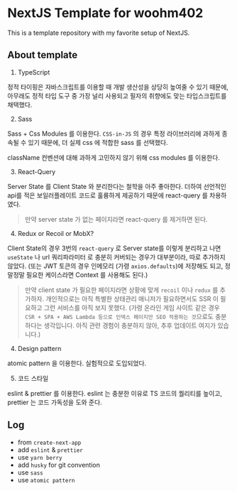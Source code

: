 # NextJS Template for woohm402

This is a template repository with my favorite setup of NextJS.

## About template

1. TypeScript

정적 타이핑은 자바스크립트를 이용할 때 개발 생산성을 상당히 높여줄 수 있기 때문에, 아무래도 정적 타입 도구 중 가장 널리 사용되고 필자의 취향에도 맞는 타입스크립트를 채택했다.

2. Sass

Sass + Css Modules 를 이용한다. `CSS-in-JS` 의 경우 특정 라이브러리에 과하게 종속될 수 있기 때문에, 더 실제 css 에 적합한 sass 를 선택했다.

className 컨벤션에 대해 과하게 고민하지 않기 위해 css modules 를 이용한다.

3. React-Query

Server State 를 Client State 와 분리한다는 철학을 아주 좋아한다. 더하여 선언적인 api를 적은 보일러플레이트 코드로 훌륭하게 제공하기 때문에 react-query 를 차용하였다.

> 만약 server state 가 없는 페이지라면 react-query 를 제거하면 된다.

4. Redux or Recoil or MobX?

Client State의 경우 3번의 `react-query` 로 Server state를 이렇게 분리하고 나면 `useState` 나 url 쿼리파라미터 로 충분히 커버되는 경우가 대부분이라, 따로 추가하지 않았다. (또는 JWT 토큰의 경우 인메모리 (가령 `axios.defaults`)에 저장해도 되고, 정말정말 필요한 케이스라면 Context 를 사용해도 된다.)

> 만약 client state 가 필요한 페이지라면 상황에 맞게 `recoil` 이나 `redux` 를 추가하자. 개인적으로는 아직 특별한 상태관리 매니저가 필요하면서도 SSR 이 필요하고 그런 서비스를 아직 보지 못했다. (가령 온라인 게임 사이트 같은 경우 `CSR + SPA + AWS Lambda 등으로 인덱스 페이지만 SEO 적용하는 것`으로도 충분하다는 생각입니다. 아직 관련 경험이 충분하지 않아, 추후 업데이트 여지가 있습니다.)

4. Design pattern

atomic pattern 을 이용한다. 실험적으로 도입되었다.

5. 코드 스타일

eslint & prettier 를 이용한다. eslint 는 충분한 이유로 TS 코드의 퀄리티를 높이고, prettier 는 코드 가독성을 도와 준다.

## Log

- from `create-next-app`
- add `eslint` & `prettier`
- use `yarn berry`
- add `husky` for git convention
- use `sass`
- use `atomic pattern`
